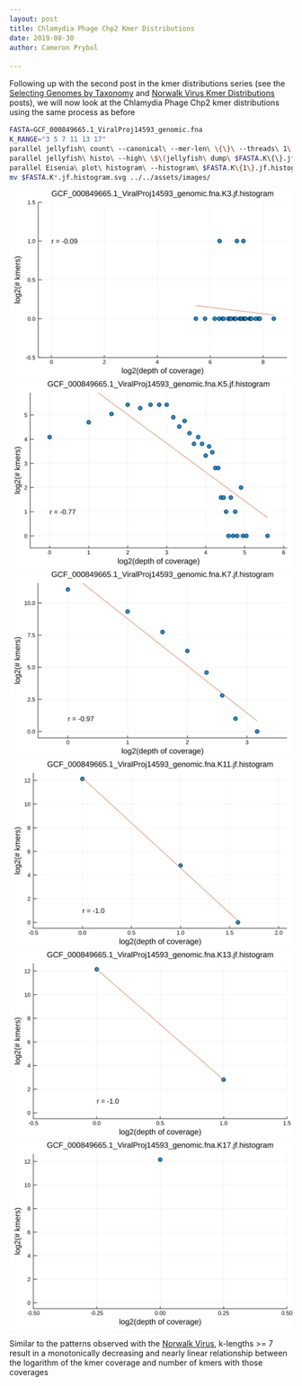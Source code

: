 ```yaml
---
layout: post  
title: Chlamydia Phage Chp2 Kmer Distributions  
date: 2019-08-30  
author: Cameron Prybol  

---
```


Following up with the second post in the kmer distributions series (see the [Selecting Genomes by Taxonomy](/selecting-genomes-by-taxonomy.html) and [Norwalk Virus Kmer Distributions](norwalk-virus-kmer-distributions.html) posts), we will now look at the Chlamydia Phage Chp2 kmer distributions using the same process as before

```bash
FASTA=GCF_000849665.1_ViralProj14593_genomic.fna
K_RANGE="3 5 7 11 13 17"
parallel jellyfish\ count\ --canonical\ --mer-len\ \{\}\ --threads\ 1\ --size\ 100M\ --output\ $FASTA.K\{\}.jf\ \<\(gzip\ -dc\ $FASTA.gz\) ::: $K_RANGE
parallel jellyfish\ histo\ --high\ \$\(jellyfish\ dump\ $FASTA.K\{\}.jf\ \|\ grep\ \"\^\>\"\ \|\ sed\ \'s/\>//\'\ \|\ sort\ --numeric-sort\ --reverse\ \|\ head\ -n1\)\ $FASTA.K\{\}.jf\ \>\ $FASTA.K\{1\}.jf.histogram ::: $K_RANGE
parallel Eisenia\ plot\ histogram\ --histogram\ $FASTA.K\{1\}.jf.histogram ::: $K_RANGE
mv $FASTA.K*.jf.histogram.svg ../../assets/images/
```

![](../assets/images/GCF_000849665.1_ViralProj14593_genomic.fna.K3.jf.histogram.svg)
![](../assets/images/GCF_000849665.1_ViralProj14593_genomic.fna.K5.jf.histogram.svg)
![](../assets/images/GCF_000849665.1_ViralProj14593_genomic.fna.K7.jf.histogram.svg)
![](../assets/images/GCF_000849665.1_ViralProj14593_genomic.fna.K11.jf.histogram.svg)
![](../assets/images/GCF_000849665.1_ViralProj14593_genomic.fna.K13.jf.histogram.svg)
![](../assets/images/GCF_000849665.1_ViralProj14593_genomic.fna.K17.jf.histogram.svg)

Similar to the patterns observed with the [Norwalk Virus](/norwalk-virus-kmer-distributions.html), k-lengths >= 7 result in a monotonically decreasing and nearly linear relationship between the logarithm of the kmer coverage and number of kmers with those coverages
